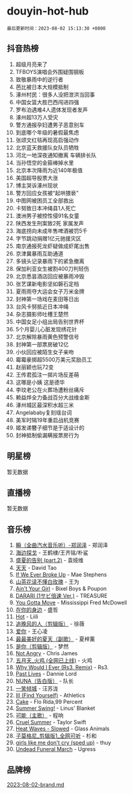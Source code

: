 # douyin-hot-hub

`最后更新时间：2023-08-02 15:13:30 +0800`

## 抖音热榜

1. 超级月亮来了
1. TFBOYS演唱会外围疑围钢板
1. 致敬暴雨中的逆行者
1. 芭比被日本大规模抵制
1. 涿州村民：很多人没把泄洪当回事
1. 中国女篮大胜巴西闯进四强
1. 罗布泊遇难4人遗体发现者发声
1. 涿州超13万人受灾
1. 警方通报孕妇遭男子恶意别车
1. 到底哪个年级的暑假最焦虑
1. 张颂文红毯再现高启强动作
1. 北京蓝天救援队女队员牺牲
1. 河北一地深夜通知撤离 车辆排长队
1. 当孙悟空的金箍棒掉水里
1. 北京本次降雨为近140年极值
1. 美国超导股票大涨
1. 博主哭诉涿州现状
1. 警方回应女孩被“起哄猥亵”
1. 中图网被困员工全部救出
1. 卡努致日本冲绳县1人死亡
1. 澳洲男子被控性侵91名女童
1. 陕西发生刑案致2死 家属发声
1. 海底捞向未成年售啤酒被罚5千
1. 字节跳动捐赠1亿元驰援灾区
1. 南京通报死龙虾疑做成虾尾出售
1. 京津冀暴雨互助通道
1. 多镜头记录暴雨下的紧急撤离
1. 保加利亚女生被割400刀判轻伤
1. 北京悉昙酒店回应被暴雨冲毁
1. 张艺谋新电影坚如磐石定档
1. 夏雨雨夺大运会女子万米金牌
1. 封神第一场戏在麦田等日出
1. 台风卡努抵近日本冲绳
1. 杂志摄影师吐槽王楚然
1. 中国女足小组出局告别世界杯
1. 5个月婴儿心脏发现绣花针
1. 北京解除暴雨黄色预警信号
1. 封神第一部票房破12亿
1. 小伙回应被陌生女子亲吻
1. 霉霉豪掷超5500万美元奖励员工
1. 赵丽颖也玩72变
1. 王传君孤注一掷片场反差萌
1. 这哪是小姨 这是德华
1. 李玟老公在火葬场遭粉丝痛斥
1. 赖益烨全力备战百分大战维金斯
1. 涿州城区最深积水超三米
1. Angelababy复刻瑶台词
1. 美军时隔19年重启战机竞赛
1. 姬发递簪子细节是于适设计的
1. 封神抵制偷漏瞒报票房行为

## 明星榜

暂无数据

## 直播榜

暂无数据

## 音乐榜

1. [瞬（全曲汽水音乐听）-郑润泽](https://sf6-cdn-tos.douyinstatic.com/obj/tos-cn-ve-2774/o4Vb9eJZClCZTnRQYy0BRSeHGrDtrkrQgIBvQt) - 郑润泽
1. [海边探戈](https://sf3-cdn-tos.douyinstatic.com/obj/tos-cn-ve-2774/os9gE0VQCGqt6VQkZDyBBYvfSDY0QFe3vVmubn) - 王鹤棣/王齐铭/朴鲨
1. [盛夏的告别 (part.2)](https://sf3-cdn-tos.douyinstatic.com/obj/tos-cn-ve-2774/o4fZOFNyVBU1AUyOhNq0CsjAoouNMPY1WXwwIz) - 袁娅维
1. [天天](https://sf6-cdn-tos.douyinstatic.com/obj/tos-cn-ve-2774/6b075c4856e34a60a1ef022c4a80dec5) - David Tao
1. [If We Ever Broke Up](https://sf3-cdn-tos.douyinstatic.com/obj/tos-cn-ve-2774/o8onj5HDk0ImtBmO0URBfeyCDXQJMYkQ1gb8Zy) - Mae Stephens
1. [山茶花读不懂白玫瑰](https://sf6-cdn-tos.douyinstatic.com/obj/tos-cn-ve-2774/osfn8B7DktrRHEPJgPCfDbw7QDQEkwC16BxZg9) - 王为
1. [Ain't Your Girl](https://sf6-cdn-tos.douyinstatic.com/obj/tos-cn-ve-2774/3c051e231f0e4668b9039529290acfad) - Bixel Boys & Poupon
1. [DARARI (1サビ倍速 Ver.)](https://sf6-cdn-tos.douyinstatic.com/obj/tos-cn-ve-2774/4176f3bb6e03443f8f26920dcf1676de) - TREASURE
1. [You Gotta Move](https://sf3-cdn-tos.douyinstatic.com/obj/tos-cn-ve-2774/a2b672af67514106b25cdfd6f1a8aad2) - Mississippi Fred McDowell
1. [在你的身边](https://sf3-cdn-tos.douyinstatic.com/obj/tos-cn-ve-2774/9dce2ee6c9f84c17a6d68458730d7ae8) - 盛哲
1. [Hot](https://sf3-cdn-tos.douyinstatic.com/obj/tos-cn-ve-2774/a63be641febf4335a8996c8a877dee1c) - Liili
1. [追晚风的人（剪辑版）](https://sf3-cdn-tos.douyinstatic.com/obj/tos-cn-ve-2774/560835060af84ac29cd5c12e2a98f7eb) - 徐薇
1. [爱你](https://sf6-cdn-tos.douyinstatic.com/obj/tos-cn-ve-2774/738d8b240f1e4519b44cf31c84e02e24) - 王心凌
1. [最最美好的夏天（副歌）](https://sf6-cdn-tos.douyinstatic.com/obj/tos-cn-ve-2774/o4FMghDLZkPIkCutdrsXlbTHcaZztBfeCp9AFS) - 夏梓薰
1. [是你（剪辑版）](https://sf6-cdn-tos.douyinstatic.com/obj/tos-cn-ve-2774/46019dae783c4c969944217fe1cfafc4) - 梦然
1. [Not Angry](https://sf3-cdn-tos.douyinstatic.com/obj/tos-cn-ve-2774/651f30a826dc43cbb6becf6b048f9541) - Chris James
1. [五月天_火鸡 (全网已上线)](https://sf6-cdn-tos.douyinstatic.com/obj/tos-cn-ve-2774/oEtOMSQZstjlJ4nfBEgeqN29IbWjkmDBrFtF2C) - 火鸡
1. [Why Would I Ever (Rs3. Remix)](https://sf6-cdn-tos.douyinstatic.com/obj/tos-cn-ve-2774/oQNX0xZhO8IXeCRjCJQUZzkfQNLi2ItDAzEBgz) - Rs3.
1. [Past Lives](https://sf6-cdn-tos.douyinstatic.com/obj/tos-cn-ve-2774/ogYlDILYgrSZCgt2kWw2yf8etMBNQ1baBy7ono) - Dannie Lord
1. [NUNA（告白版）](https://sf3-cdn-tos.douyinstatic.com/obj/tos-cn-ve-2774/a65828cbd8ce41a78a430a58b49f4feb) - 队长
1. [ 一笑倾城](https://sf6-cdn-tos.douyinstatic.com/obj/tos-cn-ve-2774/cb539248cc6e4add8fdc39683808c267) - 汪苏泷
1. [III (Find Yourself)](https://sf3-cdn-tos.douyinstatic.com/obj/tos-cn-ve-2774/3b9e482a6da74de29fd5e2440e4373b4) - Athletics
1. [Cake](https://sf6-cdn-tos.douyinstatic.com/obj/tos-cn-ve-2774/3545db16eba4434c853ab891b2b752af) - Flo Rida,99 Percent
1. [Summer Swing!](https://sf6-cdn-tos.douyinstatic.com/obj/tos-cn-ve-2774/o4OXw1ebzHDNqgDCCen3XY8fourbAFJIRO91Ua) - Linus' Blanket
1. [可能（主歌）](https://sf6-cdn-tos.douyinstatic.com/obj/tos-cn-ve-2774/f4ff308363e14823a02b84fe41ce7469) - 程响
1. [Cruel Summer](https://sf3-cdn-tos.douyinstatic.com/obj/tos-cn-ve-2774/b35ad770e6d4495abefaa493fa46b555) - Taylor Swift
1. [Heat Waves - Slowed](https://sf6-cdn-tos.douyinstatic.com/obj/tos-cn-ve-2774/33ae40aabc74454290a7455b79ee70f6) - Glass Animals
1. [子莫格尼_剪辑版1_全网可听](https://sf6-cdn-tos.douyinstatic.com/obj/tos-cn-ve-2774/okgjBiZZDqmeFfACngDQ48okZJ9knBMDtbwo8Q) - 杉和
1. [girls like me don't cry (sped up)](https://sf3-cdn-tos.douyinstatic.com/obj/tos-cn-ve-2774/oYoALuZBJqhz3LCJO1isaTN7WNAfdXhywIUMSg) - thuy
1. [Undead Funeral March](https://sf3-cdn-tos.douyinstatic.com/obj/tos-cn-ve-2774/3b2008ca604a4559b341e8583e6ce0fc) - Ugress

## 品牌榜

[2023-08-02-brand.md](2023-08-02-brand.md)
